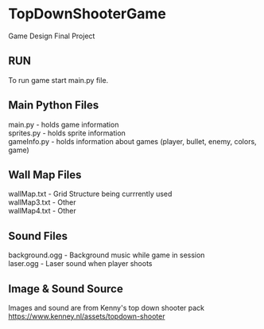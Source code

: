 # TopDownShooterGame

Game Design Final Project

## RUN
To run game start main.py file.

## Main Python Files
main.py - holds game information <br/>
sprites.py - holds sprite information <br/>
gameInfo.py - holds information about games (player, bullet, enemy, colors, game) <br/>

## Wall Map Files
wallMap.txt - Grid Structure being currrently used <br/>
wallMap3.txt - Other <br/>
wallMap4.txt - Other <br/>

## Sound Files
background.ogg - Background music while game in session <br/>
laser.ogg - Laser sound when player shoots

## Image & Sound Source
Images and sound are from Kenny's top down shooter pack
https://www.kenney.nl/assets/topdown-shooter

